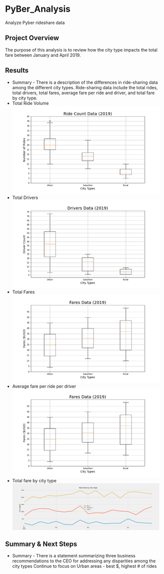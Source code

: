 # PyBer_Analysis
Analyze Pyber rideshare data
## Project Overview 
The purpose of this analysis is to review how the city type impacts the total fare between January and April 2019.
## Results
* Summary - There is a description of the differences in ride-sharing data among the different city types. Ride-sharing data include the total rides, total drivers, total fares, average fare per ride and driver, and total fare by city type.
* Total Ride Volume
![Total Ride Volume](https://github.com/krockway/PyBer_Analysis/blob/main/analysis/Fig2.png)
* Total Drivers
![Total Drivers](https://github.com/krockway/PyBer_Analysis/blob/main/analysis/Fig4.png)
* Total Fares
![Total Fares](https://github.com/krockway/PyBer_Analysis/blob/main/analysis/Fig3.png)
* Average fare per ride per driver
![Average fare per ride per driver](https://github.com/krockway/PyBer_Analysis/blob/main/analysis/Fig3.png)
* Total fare by city type
![Total fare by city type](https://github.com/krockway/PyBer_Analysis/blob/main/analysis/PyBer_fare_summary.png)
## Summary & Next Steps
* Summary - There is a statement summarizing three business recommendations to the CEO for addressing any disparities among the city types
Continue to focus on Urban areas - best $, highest # of rides